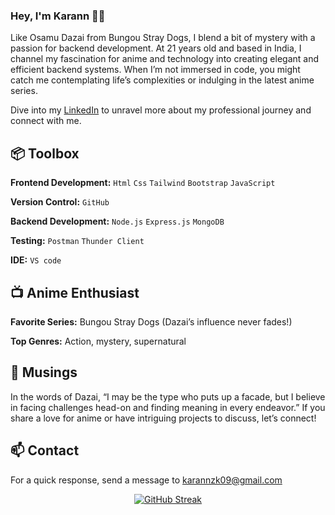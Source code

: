 ### Hey, I'm Karann 👋🏽  

Like Osamu Dazai from Bungou Stray Dogs, I blend a bit of mystery with a passion for backend development. At 21 years old and based in India, I channel my fascination for anime and technology into creating elegant and efficient backend systems. When I’m not immersed in code, you might catch me contemplating life’s complexities or indulging in the latest anime series.

Dive into my [LinkedIn](https://www.linkedin.com/in/karannkumar) to unravel more about my professional journey and connect with me. 
 
## 📦 Toolbox

**Frontend Development:** `Html` `Css` `Tailwind` `Bootstrap` `JavaScript`
 
**Version Control:** `GitHub` 

**Backend Development:** `Node.js` `Express.js` `MongoDB`

**Testing:** `Postman` `Thunder Client`

**IDE:** `VS code`

## 📺 Anime Enthusiast

**Favorite Series:** Bungou Stray Dogs (Dazai’s influence never fades!)

**Top Genres:** Action, mystery, supernatural

## 🌌 Musings

In the words of Dazai, “I may be the type who puts up a facade, but I believe in facing challenges head-on and finding meaning in every endeavor.” If you share a love for anime or have intriguing projects to discuss, let’s connect!

## 📫 Contact

For a quick response, send a message to karannzk09@gmail.com


 <p align="center">
  <a href="https://git.io/streak-stats">
    <img src="https://github-readme-streak-stats.herokuapp.com?user=karanntech&theme=youtube-dark" alt="GitHub Streak" />
  </a>
</p>
